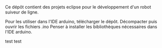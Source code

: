 Ce dépôt contient des projets eclipse pour le développement d'un robot suiveur de ligne.

Pour les utiliser dans l'IDE arduino, télécharger le dépôt. Décompacter puis ouvrir les fichiers .ino
Penser à installer les bibliothèques nécessaires dans l'IDE arduino.

test test
